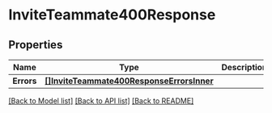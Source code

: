 # InviteTeammate400Response

## Properties

Name | Type | Description | Notes
------------ | ------------- | ------------- | -------------
**Errors** | [**[]InviteTeammate400ResponseErrorsInner**](InviteTeammate400ResponseErrorsInner.md) |  |[optional] 

[[Back to Model list]](../README.md#documentation-for-models) [[Back to API list]](../README.md#documentation-for-api-endpoints) [[Back to README]](../README.md)


